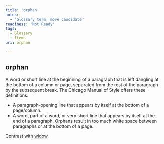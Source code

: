 ```yaml
---
title: 'orphan'
notes:
  - 'Glossary term; move candidate'
readiness: 'Not Ready'
tags:
  - Glossary
  - Items
uri: orphan

---
```

## orphan

A word or short line at the beginning of a paragraph that is left dangling at the bottom of a column or page, separated from the rest of the paragraph by the subsequent break. The Chicago Manual of Style offers these definitions:

-   A paragraph-opening line that appears by itself at the bottom of a page/column.
-   A word, part of a word, or very short line that appears by itself at the end of a paragraph. Orphans result in too much white space between paragraphs or at the bottom of a page.

Contrast with [widow](/widow).

